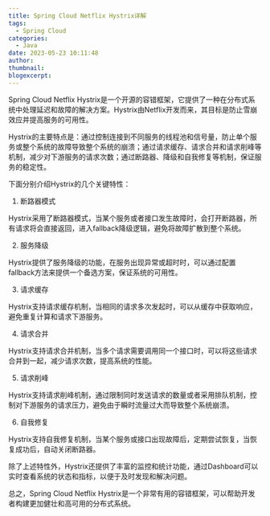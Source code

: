 ```yaml
---
title: Spring Cloud Netflix Hystrix详解
tags:
  - Spring Cloud
categories:
  - Java
date: 2023-05-23 10:11:48
author:
thumbnail:
blogexcerpt:
---
```

Spring Cloud Netflix Hystrix是一个开源的容错框架，它提供了一种在分布式系统中处理延迟和故障的解决方案。Hystrix由Netflix开发而来，其目标是防止雪崩效应并提高服务的可用性。

Hystrix的主要特点是：通过控制连接到不同服务的线程池和信号量，防止单个服务或整个系统的故障导致整个系统的崩溃；通过请求缓存、请求合并和请求削峰等机制，减少对下游服务的请求次数；通过断路器、降级和自我修复等机制，保证服务的稳定性。

下面分别介绍Hystrix的几个关键特性：

1. 断路器模式

Hystrix采用了断路器模式，当某个服务或者接口发生故障时，会打开断路器，所有请求将会直接返回，进入fallback降级逻辑，避免将故障扩散到整个系统。

2. 服务降级

Hystrix提供了服务降级的功能，在服务出现异常或超时时，可以通过配置fallback方法来提供一个备选方案，保证系统的可用性。

3. 请求缓存

Hystrix支持请求缓存机制，当相同的请求多次发起时，可以从缓存中获取响应，避免重复计算和请求下游服务。

4. 请求合并

Hystrix支持请求合并机制，当多个请求需要调用同一个接口时，可以将这些请求合并到一起，减少请求次数，提高系统的性能。

5. 请求削峰

Hystrix支持请求削峰机制，通过限制同时发送请求的数量或者采用排队机制，控制对下游服务的请求压力，避免由于瞬时流量过大而导致整个系统崩溃。

6. 自我修复

Hystrix支持自我修复机制，当某个服务或接口出现故障后，定期尝试恢复，当恢复成功后，自动关闭断路器。

除了上述特性外，Hystrix还提供了丰富的监控和统计功能，通过Dashboard可以实时查看系统的状态和指标，以便于及时发现和解决问题。

总之，Spring Cloud Netflix Hystrix是一个非常有用的容错框架，可以帮助开发者构建更加健壮和高可用的分布式系统。
